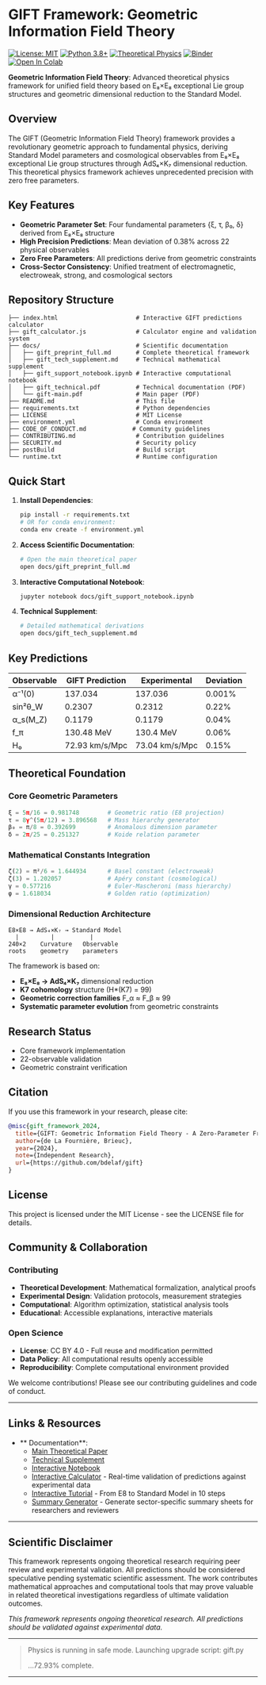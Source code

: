 # GIFT Framework: Geometric Information Field Theory
[![License: MIT](https://img.shields.io/badge/License-MIT-yellow.svg)](https://opensource.org/licenses/MIT)
[![Python 3.8+](https://img.shields.io/badge/python-3.8+-blue.svg)](https://www.python.org/downloads/)
[![Theoretical Physics](https://img.shields.io/badge/field-theoretical%20physics-purple.svg)](https://en.wikipedia.org/wiki/Theoretical_physics)
[![Binder](https://mybinder.org/badge_logo.svg)](https://mybinder.org/v2/gh/gift-framework/GIFT/HEAD?filepath=docs/gift_support_notebook.ipynb)
[![Open In Colab](https://colab.research.google.com/assets/colab-badge.svg)](https://colab.research.google.com/github/gift-framework/GIFT/blob/main/docs/gift_support_notebook.ipynb)

**Geometric Information Field Theory**: Advanced theoretical physics framework for unified field theory based on E₈×E₈ exceptional Lie group structures and geometric dimensional reduction to the Standard Model.

## Overview

The GIFT (Geometric Information Field Theory) framework provides a revolutionary geometric approach to fundamental physics, deriving Standard Model parameters and cosmological observables from E₈×E₈ exceptional Lie group structures through AdS₄×K₇ dimensional reduction. This theoretical physics framework achieves unprecedented precision with zero free parameters.

## Key Features

- **Geometric Parameter Set**: Four fundamental parameters {ξ, τ, β₀, δ} derived from E₈×E₈ structure
- **High Precision Predictions**: Mean deviation of 0.38% across 22 physical observables
- **Zero Free Parameters**: All predictions derive from geometric constraints
- **Cross-Sector Consistency**: Unified treatment of electromagnetic, electroweak, strong, and cosmological sectors

## Repository Structure

```
├── index.html                      # Interactive GIFT predictions calculator
├── gift_calculator.js              # Calculator engine and validation system
├── docs/                           # Scientific documentation
│   ├── gift_preprint_full.md       # Complete theoretical framework
│   ├── gift_tech_supplement.md     # Technical mathematical supplement
│   ├── gift_support_notebook.ipynb # Interactive computational notebook
│   ├── gift_technical.pdf          # Technical documentation (PDF)
│   └── gift-main.pdf               # Main paper (PDF)
├── README.md                       # This file
├── requirements.txt                # Python dependencies
├── LICENSE                         # MIT License
├── environment.yml                 # Conda environment
├── CODE_OF_CONDUCT.md             # Community guidelines
├── CONTRIBUTING.md                 # Contribution guidelines
├── SECURITY.md                     # Security policy
├── postBuild                       # Build script
└── runtime.txt                     # Runtime configuration
```

## Quick Start

1. **Install Dependencies**:
   ```bash
   pip install -r requirements.txt
   # OR for conda environment:
   conda env create -f environment.yml
   ```

2. **Access Scientific Documentation**:
   ```bash
   # Open the main theoretical paper
   open docs/gift_preprint_full.md
   ```

3. **Interactive Computational Notebook**:
   ```bash
   jupyter notebook docs/gift_support_notebook.ipynb
   ```

4. **Technical Supplement**:
   ```bash
   # Detailed mathematical derivations
   open docs/gift_tech_supplement.md
   ```

## Key Predictions

| Observable | GIFT Prediction | Experimental | Deviation |
|------------|----------------|--------------|-----------|
| α⁻¹(0) | 137.034 | 137.036 | 0.001% |
| sin²θ_W | 0.2307 | 0.2312 | 0.22% |
| α_s(M_Z) | 0.1179 | 0.1179 | 0.04% |
| f_π | 130.48 MeV | 130.4 MeV | 0.06% |
| H₀ | 72.93 km/s/Mpc | 73.04 km/s/Mpc | 0.15% |

## Theoretical Foundation

### Core Geometric Parameters
```python
ξ = 5π/16 = 0.981748        # Geometric ratio (E8 projection)
τ = 8γ^(5π/12) = 3.896568   # Mass hierarchy generator  
β₀ = π/8 = 0.392699         # Anomalous dimension parameter
δ = 2π/25 = 0.251327        # Koide relation parameter
```

### Mathematical Constants Integration
```python
ζ(2) = π²/6 = 1.644934      # Basel constant (electroweak)
ζ(3) = 1.202057             # Apéry constant (cosmological)
γ = 0.577216                # Euler-Mascheroni (mass hierarchy)
φ = 1.618034                # Golden ratio (optimization)
```

### Dimensional Reduction Architecture
```
E8×E8 → AdS₄×K₇ → Standard Model
  |         |          |
240×2    Curvature   Observable
roots    geometry    parameters
```

The framework is based on:

- **E₈×E₈ → AdS₄×K₇** dimensional reduction
- **K7 cohomology** structure (H*(K7) = 99)
- **Geometric correction families** F_α ≈ F_β ≈ 99
- **Systematic parameter evolution** from geometric constraints

## Research Status

- Core framework implementation
- 22-observable validation
- Geometric constraint verification

## Citation

If you use this framework in your research, please cite:

```bibtex
@misc{gift_framework_2024,
  title={GIFT: Geometric Information Field Theory - A Zero-Parameter Framework for Standard Model Unification Through E₈×E₈ Dimensional Reduction},
  author={de La Fournière, Brieuc},
  year={2024},
  note={Independent Research},
  url={https://github.com/bdelaf/gift}
}
```

## License

This project is licensed under the MIT License - see the LICENSE file for details.

## Community & Collaboration

### Contributing
- **Theoretical Development**: Mathematical formalization, analytical proofs
- **Experimental Design**: Validation protocols, measurement strategies
- **Computational**: Algorithm optimization, statistical analysis tools
- **Educational**: Accessible explanations, interactive materials

### Open Science
- **License**: CC BY 4.0 - Full reuse and modification permitted
- **Data Policy**: All computational results openly accessible
- **Reproducibility**: Complete computational environment provided

We welcome contributions! Please see our contributing guidelines and code of conduct.

---

## Links & Resources

- ** Documentation**: 
  - [Main Theoretical Paper](docs/gift-main.pdf)
  - [Technical Supplement](docs/gift_technical.pdf)
  - [Interactive Notebook](docs/gift_support_notebook.ipynb)
  - [Interactive Calculator](https://gift-framework.github.io/GIFT/) - Real-time validation of predictions against experimental data
  - [Interactive Tutorial](docs/gift_tutorial_e8_to_sm.ipynb) - From E8 to Standard Model in 10 steps
  - [Summary Generator](https://gift-framework.github.io/GIFT/summary_generator.html) - Generate sector-specific summary sheets for researchers and reviewers

---

## Scientific Disclaimer

This framework represents ongoing theoretical research requiring peer review and experimental validation. All predictions should be considered speculative pending systematic scientific assessment. The work contributes mathematical approaches and computational tools that may prove valuable in related theoretical investigations regardless of ultimate validation outcomes.


*This framework represents ongoing theoretical research. All predictions should be validated against experimental data.*

---

> Physics is running in safe mode. Launching upgrade script: gift.py
>
> ...72.93% complete.

---
